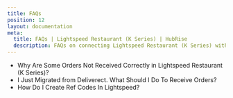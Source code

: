 ```yaml
---
title: FAQs
position: 12
layout: documentation
meta:
  title: FAQs | Lightspeed Restaurant (K Series) | HubRise
  description: FAQs on connecting Lightspeed Restaurant (K Series) with HubRise for your EPOS to work with other apps as a cohesive whole. Connect apps and synchronise your data.
---
```


- <Link to="/apps/ikentoo-lightspeed/faqs/troubleshooting-failed-orders/">Why Are Some Orders Not Received Correctly in Lightspeed Restaurant (K Series)?</Link>
- <Link to="/apps/ikentoo-lightspeed/faqs/migrating-from-deliverect/">I Just Migrated from Deliverect. What Should I Do To Receive Orders?</Link>
- <Link to="/apps/ikentoo-lightspeed/faqs/create-ref-codes/">How Do I Create Ref Codes In Lightspeed?</Link>

